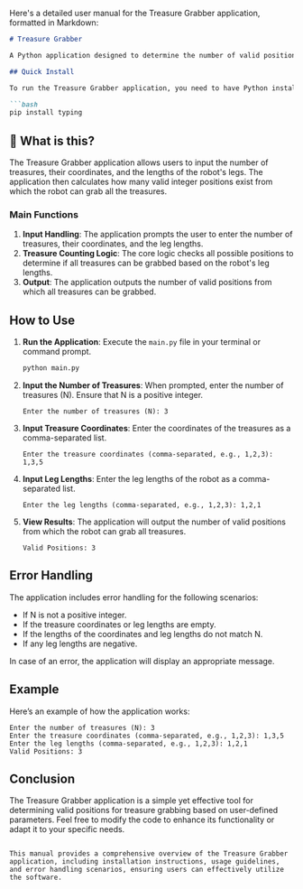 Here's a detailed user manual for the Treasure Grabber application, formatted in Markdown:

```markdown
# Treasure Grabber

A Python application designed to determine the number of valid positions from which a robot can grab all treasures based on their coordinates and the lengths of its legs.

## Quick Install

To run the Treasure Grabber application, you need to have Python installed on your machine. You can install the required dependencies using pip:

```bash
pip install typing
```

## 🤔 What is this?

The Treasure Grabber application allows users to input the number of treasures, their coordinates, and the lengths of the robot's legs. The application then calculates how many valid integer positions exist from which the robot can grab all the treasures.

### Main Functions

1. **Input Handling**: The application prompts the user to enter the number of treasures, their coordinates, and the leg lengths.
2. **Treasure Counting Logic**: The core logic checks all possible positions to determine if all treasures can be grabbed based on the robot's leg lengths.
3. **Output**: The application outputs the number of valid positions from which all treasures can be grabbed.

## How to Use

1. **Run the Application**: Execute the `main.py` file in your terminal or command prompt.

   ```bash
   python main.py
   ```

2. **Input the Number of Treasures**: When prompted, enter the number of treasures (N). Ensure that N is a positive integer.

   ```
   Enter the number of treasures (N): 3
   ```

3. **Input Treasure Coordinates**: Enter the coordinates of the treasures as a comma-separated list.

   ```
   Enter the treasure coordinates (comma-separated, e.g., 1,2,3): 1,3,5
   ```

4. **Input Leg Lengths**: Enter the leg lengths of the robot as a comma-separated list.

   ```
   Enter the leg lengths (comma-separated, e.g., 1,2,3): 1,2,1
   ```

5. **View Results**: The application will output the number of valid positions from which the robot can grab all treasures.

   ```
   Valid Positions: 3
   ```

## Error Handling

The application includes error handling for the following scenarios:

- If N is not a positive integer.
- If the treasure coordinates or leg lengths are empty.
- If the lengths of the coordinates and leg lengths do not match N.
- If any leg lengths are negative.

In case of an error, the application will display an appropriate message.

## Example

Here’s an example of how the application works:

```
Enter the number of treasures (N): 3
Enter the treasure coordinates (comma-separated, e.g., 1,2,3): 1,3,5
Enter the leg lengths (comma-separated, e.g., 1,2,3): 1,2,1
Valid Positions: 3
```

## Conclusion

The Treasure Grabber application is a simple yet effective tool for determining valid positions for treasure grabbing based on user-defined parameters. Feel free to modify the code to enhance its functionality or adapt it to your specific needs.
```

This manual provides a comprehensive overview of the Treasure Grabber application, including installation instructions, usage guidelines, and error handling scenarios, ensuring users can effectively utilize the software.